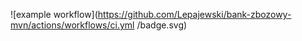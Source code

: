 ![example workflow](https://github.com/Lepajewski/bank-zbozowy-mvn/actions/workflows/ci.yml
/badge.svg)
